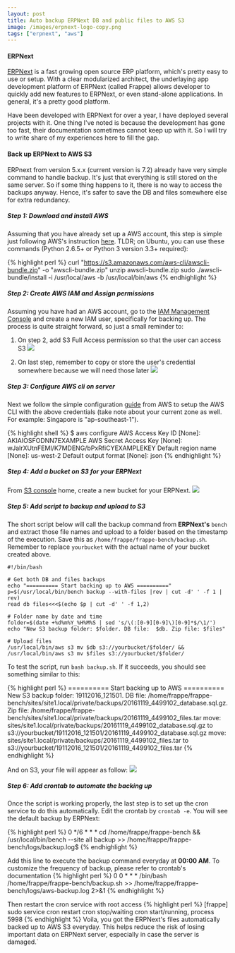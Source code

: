 ```yaml
---
layout: post
title: Auto backup ERPNext DB and public files to AWS S3
image: /images/erpnext-logo-copy.png
tags: ["erpnext", "aws"]
---
```


#### ERPNext
[ERPNext](https://erpnext.com/) is a fast growing open source ERP platform, which's pretty easy to use or setup. With a clear modularized architect, the underlaying app development platform of ERPNext (called Frappe) allows developer to quickly add new features to ERPNext, or even stand-alone applications. In general, it's a pretty good platform.

Have been developed with ERPNext for over a year, I have deployed several projects with it. One thing I've noted is because the development has gone too fast, their documentation sometimes cannot keep up with it. So I will try to write share of my experiences here to fill the gap. 

#### Back up ERPNext to AWS S3
ERPnext from version 5.x.x (current version is 7.2) already have very simple command to handle backup. It's just that everything is still stored on the same server. So if some thing happens to it, there is no way to access the backups anyway. Hence, it's safer to save the DB and files somewhere else for extra  redundancy.

##### Step 1: Download and install AWS
Assuming that you have already set up a AWS account, this step is simple just following AWS's instruction [here](http://docs.aws.amazon.com/cli/latest/userguide/installing.html#install-bundle-other-os). TLDR; on Ubuntu, you can use these commands (Python 2.6.5+ or Python 3 version 3.3+ required):
    
{% highlight perl %}
curl "https://s3.amazonaws.com/aws-cli/awscli-bundle.zip" -o "awscli-bundle.zip"
unzip awscli-bundle.zip
sudo ./awscli-bundle/install -i /usr/local/aws -b /usr/local/bin/aws
{% endhighlight %}  


##### Step 2: Create AWS IAM and Assign permissions
Assuming you have had an AWS account, go to the [IAM Management Console](https://console.aws.amazon.com/iam/home) and create a new IAM user, specifically for backing up. The process is quite straight forward, so just a small reminder to:  

1. On step 2, add S3 Full Access permission so that the user can access S3  ![](/images/IAM2.png)

2. On last step, remember to copy or store the user's credential somewhere because we will need those later ![](/images/IAM3.png)

##### Step 3: Configure AWS cli on server
Next we follow the simple configuration [guide](http://docs.aws.amazon.com/cli/latest/userguide/cli-chap-getting-started.html#cli-quick-configuration) from AWS to setup the AWS CLI with the above credentials (take note about your current zone as well. For example: Singapore is "ap-southeast-1").

{% highlight shell %}
$ aws configure
AWS Access Key ID [None]: AKIAIOSFODNN7EXAMPLE
AWS Secret Access Key [None]: wJalrXUtnFEMI/K7MDENG/bPxRfiCYEXAMPLEKEY
Default region name [None]: us-west-2
Default output format [None]: json
{% endhighlight %}

##### Step 4: Add a bucket on S3 for your ERPNext
From [S3 console](https://console.aws.amazon.com/s3/home) home, create a new bucket for your ERPNext. 
![](/images/S3-create-bucket.png)

##### Step 5: Add script to backup and upload to S3
The short script below will call the backup command from **ERPNext's** `bench` and extract those file names and upload to a folder based on the timestamp of the execution. Save this as `/home/frappe/frappe-bench/backup.sh`. Remember to replace `yourbucket` with the actual name of your bucket created above.

```
#!/bin/bash

# Get both DB and files backups
echo "========== Start backing up to AWS =========="
p=$(/usr/local/bin/bench backup --with-files |rev | cut -d' ' -f 1 | rev)
read db files<<<$(echo $p | cut -d' ' -f 1,2)

# Folder name by date and time
folder=$(date +%d%m%Y_%H%M%S | sed 's/\(:[0-9][0-9]\)[0-9]*$/\1/')
echo "New S3 backup folder: $folder. DB file:  $db. Zip file: $files" 

# Upload files
/usr/local/bin/aws s3 mv $db s3://yourbucket/$folder/ && /usr/local/bin/aws s3 mv $files s3://yourbucket/$folder/
```
To test the script, run `bash backup.sh`. If it succeeds, you should see something similar to this: 

{% highlight perl %}
========== Start backing up to AWS ==========
New S3 backup folder: 19112016_121501. DB file:  /home/frappe/frappe-bench/sites/site1.local/private/backups/20161119_4499102_database.sql.gz. Zip file: /home/frappe/frappe-bench/sites/site1.local/private/backups/20161119_4499102_files.tar
move: sites/site1.local/private/backups/20161119_4499102_database.sql.gz to s3://yourbucket/19112016_121501/20161119_4499102_database.sql.gz
move: sites/site1.local/private/backups/20161119_4499102_files.tar to s3://yourbucket/19112016_121501/20161119_4499102_files.tar
{% endhighlight %}

And on S3, your file will appear as follow:
![](/images/S3-upload.png)


##### Step 6: Add crontab to automate the backing up
Once the script is working properly, the last step is to set up the cron service to do this automatically. Edit the crontab by `crontab -e`. You will see the default backup by ERPNext:

{% highlight perl %}
0 */6 * * *  cd /home/frappe/frappe-bench && /usr/local/bin/bench --site all backup >> /home/frappe/frappe-bench/logs/backup.log$
{% endhighlight %}

Add this line to execute the backup command everyday at **00:00 AM**. To customize the frequency of backup, please refer to crontab's documentation
{% highlight perl %}
0 0 * * * /bin/bash /home/frappe/frappe-bench/backup.sh >> /home/frappe/frappe-bench/logs/aws-backup.log 2>&1
{% endhighlight %}

Then restart the cron service with root access
{% highlight perl %}
[frappe] sudo service cron restart
cron stop/waiting
cron start/running, process 5998
{% endhighlight %}
Voila, you got the ERPNext's files automatically backed up to AWS S3 everyday. This helps reduce the risk of losing important data on ERPNext server, especially in case the server is damaged.`
